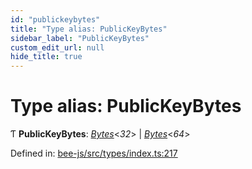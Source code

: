 ```yaml
---
id: "publickeybytes"
title: "Type alias: PublicKeyBytes"
sidebar_label: "PublicKeyBytes"
custom_edit_url: null
hide_title: true
---
```


# Type alias: PublicKeyBytes

Ƭ **PublicKeyBytes**: [*Bytes*](../interfaces/utils.bytes.bytes.md)<*32*\> \| [*Bytes*](../interfaces/utils.bytes.bytes.md)<*64*\>

Defined in: [bee-js/src/types/index.ts:217](https://github.com/ethersphere/bee-js/blob/9a547fe/src/types/index.ts#L217)
